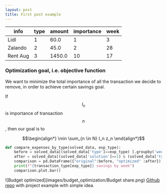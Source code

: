 ```yaml
---
layout: post
title: First post example
---
```


| info     |  type  | amount | importance | week |
|----------|--------|--------|------------|------|
| Lidl     |   1    |  60.0  |     1      |  3   |
| Zalando  |   2    |  45.0  |     2      |  28  |
| Rent Aug |   3    | 1450.0 |     10     |  17  | 

### Optimization goal, i.e. objective function
We want to minimize the total importance of all the transaction we decide to remove, in order to achieve certain savings goal.

If $$I_n$$ is importance of transaction $$n$$, then our goal is to

$$\begin{align*}
\min \sum_{n \in N} I_n z_n
\end{align*}$$


```python
def compare_expenses_by_type(solved_data, exp_type):
    before = solved_data[(solved_data['type']==exp_type) ].groupby('week')['amount'].sum()
    after = solved_data[(solved_data['solution']==1) & (solved_data['type']==exp_type) ].groupby('week')['amount'].sum()
    comparison = pd.DataFrame({"original":before, "optimized" :after})
    print(f"{transaction_type[exp_type]} savings by week")
    comparison.plot.bar()
```

![Budget optimized](images/budget_optimization/Budget share.png)
[Github repo](https://github.com/nonvisual/budget_optimization) with project example with simple idea.

